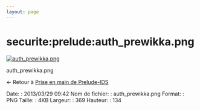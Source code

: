 ```yaml
---
layout: page
---
```


securite:prelude:auth\_prewikka.png
===================================

[![auth\_prewikka.png](../..//assets/media/securite/prelude/auth_prewikka.png@cache=&w=369&h=134 "auth_prewikka.png")](../..//assets/media/securite/prelude/auth_prewikka.png@cache= "Afficher le fichier original")

auth\_prewikka.png

← Retour à [Prise en main de
Prelude-IDS](../../../securite/prelude/prelude-use.html "securite:prelude:prelude-use")

Date:
:   2013/03/29 09:42
Nom de fichier:
:   auth\_prewikka.png
Format:
:   PNG
Taille:
:   4KB
Largeur:
:   369
Hauteur:
:   134

